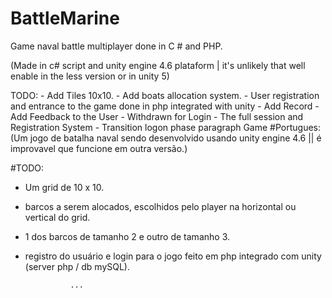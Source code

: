 # BattleMarine
 Game naval battle multiplayer done in C # and PHP.

(Made in c# script and unity engine 4.6 plataform | it's unlikely that well enable in the less version or in unity 5)

TODO: 
	- Add Tiles 10x10.
	- Add boats allocation system.
	- User registration and entrance to the game done in php integrated with unity
	- Add Record 
        - Add Feedback to the User
	- Withdrawn for Login
	- The full session and Registration System
	- Transition logon phase paragraph Game
	#Portugues:
(Um jogo de batalha naval sendo desenvolvido usando unity engine 4.6 || é improvavel que funcione em outra versão.)

#TODO:

- Um grid de 10 x 10.
  
-  barcos a serem alocados, escolhidos pelo player na horizontal ou vertical do grid.

- 1 dos barcos de tamanho 2 e outro de tamanho 3.

- registro do usuário e login para o jogo feito em php integrado com unity (server php / db mySQL).


	
				...
